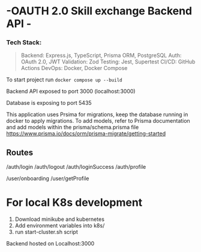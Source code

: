 # -OAUTH 2.0  Skill exchange Backend API -

### Tech Stack:
> Backend: Express.js, TypeScript, Prisma ORM, PostgreSQL
> Auth: OAuth 2.0, JWT
> Validation: Zod
> Testing: Jest, Supertest
> CI/CD: GitHub Actions
> DevOps: Docker, Docker Compose

To start project run 
`docker compose up --build`

Backend API exposed to port 3000 (localhost:3000)

Database is exposing to port 5435

This application uses Prsima for migrations, keep the database running in docker to apply migrations. To add models, refer to Prisma documentation and add models within the prisma/schema.prisma file https://www.prisma.io/docs/orm/prisma-migrate/getting-started

## Routes

/auth/login
/auth/logout
/auth/loginSuccess
/auth/profile


/user/onboarding
/user/getProfile


# For local K8s development 

1) Download minikube and kubernetes  
2) Add environment variables into k8s/ 
3) run start-cluster.sh script 

Backend hosted on Localhost:3000
